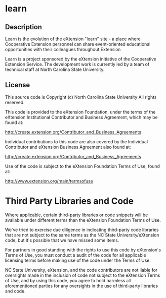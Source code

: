 # learn 

## Description

Learn is the evolution of the eXtension "learn" site - a place where Cooperative Extension personnel can share event-oriented educational opportunities with their colleagues throughout Extension

Learn is a project sponsored by the eXtension initiative of the Cooperative Extension Service. The development work is currently led by a team of technical staff at North Carolina State University.

## License

This source code is Copyright (c) North Carolina State University
All rights reserved.

This code is provided to the eXtension Foundation, under the terms of
the eXtension Institutional Contributor and Business Agreement, which
may be found at:

http://create.extension.org/Contributor_and_Business_Agreements

Individual contributions to this code are also covered by the Individual
Contributor and eXtension Business Agreement also found at:

http://create.extension.org/Contributor_and_Business_Agreements

Use of the code is subject to the eXtension Foundation Terms of Use, found at:

http://www.extension.org/main/termsofuse

Third Party Libraries and Code
=============================

Where applicable, certain third-party libraries or code snippets will be available
under different terms than the eXtension Foundation Terms of Use.

We've tried to exercise due diligence in indicating third-party code libraries that
are not subject to the same terms as the NC State University/eXtension code, but
it's possible that we have missed some items.

For partners in good standing with the rights to use this code by eXtension's
Terms of Use, you must conduct a audit of the code for all applicable licensing
terms before making use of the code under the Terms of Use.

NC State University, eXtension, and the code contributors are not liable for
oversights made in the inclusion of code not subject to the eXtension Terms
of Use, and by using this code, you agree to hold harmless all aforementioned
parties for any oversights in the use of third-party libraries and code.
